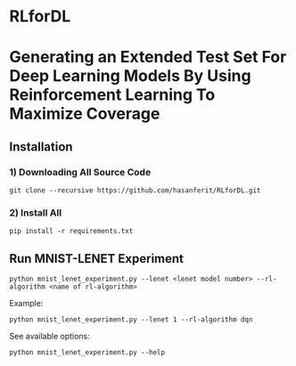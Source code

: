 # RLforDL

# Generating an Extended Test Set For Deep Learning Models By Using Reinforcement Learning To Maximize Coverage

## Installation
### 1) Downloading All Source Code
```
git clone --recursive https://github.com/hasanferit/RLforDL.git
```


### 2) Install All
```
pip install -r requirements.txt
```

## Run MNIST-LENET Experiment
```
python mnist_lenet_experiment.py --lenet <lenet model number> --rl-algorithm <name of rl-algorithm>
```
Example:
```
python mnist_lenet_experiment.py --lenet 1 --rl-algorithm dqn
```

See available options:
```
python mnist_lenet_experiment.py --help
```